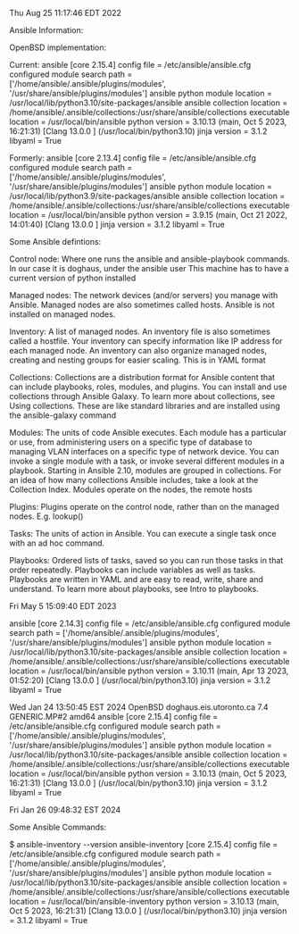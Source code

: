 Thu Aug 25 11:17:46 EDT 2022

Ansible Information:

OpenBSD implementation:

Current:
ansible [core 2.15.4]
  config file = /etc/ansible/ansible.cfg
  configured module search path = ['/home/ansible/.ansible/plugins/modules', '/usr/share/ansible/plugins/modules']
  ansible python module location = /usr/local/lib/python3.10/site-packages/ansible
  ansible collection location = /home/ansible/.ansible/collections:/usr/share/ansible/collections
  executable location = /usr/local/bin/ansible
  python version = 3.10.13 (main, Oct  5 2023, 16:21:31) [Clang 13.0.0 ] (/usr/local/bin/python3.10)
  jinja version = 3.1.2
  libyaml = True

Formerly:
ansible [core 2.13.4]
  config file = /etc/ansible/ansible.cfg
  configured module search path = ['/home/ansible/.ansible/plugins/modules', '/usr/share/ansible/plugins/modules']
  ansible python module location = /usr/local/lib/python3.9/site-packages/ansible
  ansible collection location = /home/ansible/.ansible/collections:/usr/share/ansible/collections
  executable location = /usr/local/bin/ansible
  python version = 3.9.15 (main, Oct 21 2022, 14:01:40) [Clang 13.0.0 ]
  jinja version = 3.1.2
  libyaml = True

Some Ansible defintions:

Control node:
   Where one runs the ansible and ansible-playbook commands.
   In our case it is doghaus, under the ansible user
   This machine has to have a current version of python installed

Managed nodes:
	The network devices (and/or servers) you manage with Ansible.
  Managed nodes are also sometimes called hosts.
	Ansible is not installed on managed nodes.

Inventory:
	A list of managed nodes. An inventory file is also sometimes called
	a hostfile. Your inventory can specify information like IP
	address for each managed node. An inventory can also organize managed
	nodes, creating and nesting groups for easier scaling.
	This is in YAML format

Collections:
	Collections are a distribution format for Ansible content that can
	include playbooks, roles, modules, and plugins. You can install and
	use collections through Ansible Galaxy. To learn more about
	collections, see Using collections. These are like standard libraries
	and are installed using the  ansible-galaxy command

Modules:
	The units of code Ansible executes. Each module has a particular
	or use, from administering users on a specific type of database to
	managing VLAN interfaces on a specific type of network device. You
	can invoke a single module with a task, or invoke several different
	modules in a playbook. Starting in Ansible 2.10, modules are grouped
	in collections. For an idea of how many collections Ansible includes,
	take a look at the Collection Index.
  Modules operate on the nodes, the remote hosts

Plugins:
  Plugins operate on the control node, rather than on the managed nodes.
  E.g. lookup()

Tasks:
	The units of action in Ansible. You can execute a single task once with an ad hoc command.

Playbooks:
	Ordered lists of tasks, saved so you can run those tasks in that
	order repeatedly. Playbooks can include variables as well as tasks.
	Playbooks are written in YAML and are easy to read, write, share
	and understand. To learn more about playbooks, see Intro to playbooks.

Fri May  5 15:09:40 EDT 2023

ansible [core 2.14.3]
  config file = /etc/ansible/ansible.cfg
  configured module search path = ['/home/ansible/.ansible/plugins/modules', '/usr/share/ansible/plugins/modules']
  ansible python module location = /usr/local/lib/python3.10/site-packages/ansible
  ansible collection location = /home/ansible/.ansible/collections:/usr/share/ansible/collections
  executable location = /usr/local/bin/ansible
  python version = 3.10.11 (main, Apr 13 2023, 01:52:20) [Clang 13.0.0 ] (/usr/local/bin/python3.10)
  jinja version = 3.1.2
  libyaml = True

Wed Jan 24 13:50:45 EST 2024
OpenBSD doghaus.eis.utoronto.ca 7.4 GENERIC.MP#2 amd64
ansible [core 2.15.4]
  config file = /etc/ansible/ansible.cfg
  configured module search path = ['/home/ansible/.ansible/plugins/modules', '/usr/share/ansible/plugins/modules']
  ansible python module location = /usr/local/lib/python3.10/site-packages/ansible
  ansible collection location = /home/ansible/.ansible/collections:/usr/share/ansible/collections
  executable location = /usr/local/bin/ansible
  python version = 3.10.13 (main, Oct  5 2023, 16:21:31) [Clang 13.0.0 ] (/usr/local/bin/python3.10)
  jinja version = 3.1.2
  libyaml = True

Fri Jan 26 09:48:32 EST 2024

Some Ansible Commands:

$ ansible-inventory --version
ansible-inventory [core 2.15.4]
  config file = /etc/ansible/ansible.cfg
  configured module search path = ['/home/ansible/.ansible/plugins/modules', '/usr/share/ansible/plugins/modules']
  ansible python module location = /usr/local/lib/python3.10/site-packages/ansible
  ansible collection location = /home/ansible/.ansible/collections:/usr/share/ansible/collections
  executable location = /usr/local/bin/ansible-inventory
  python version = 3.10.13 (main, Oct  5 2023, 16:21:31) [Clang 13.0.0 ] (/usr/local/bin/python3.10)
  jinja version = 3.1.2
  libyaml = True
